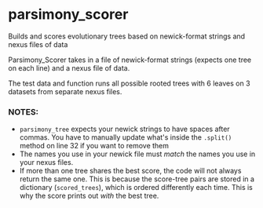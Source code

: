 # parsimony_scorer
Builds and scores evolutionary trees based on newick-format strings and nexus files of data

Parsimony_Scorer takes in a file of newick-format strings (expects one tree on each line)
and a nexus file of data. 

The test data and function runs all possible rooted trees with 6 leaves on 3 datasets from separate nexus files.

### NOTES:

- `parsimony_tree` expects your newick strings to have spaces after commas. You have to manually update what's inside the `.split()` method on line 32 if you want to remove them
-  The names you use in your newick file must _match_ the names you use in your nexus files. 
- If more than one tree shares the best score, the code will not always return the same one. This is because the score-tree pairs are stored in a dictionary (`scored_trees`), which is ordered differently each time. This is why the score prints out _with_ the best tree. 